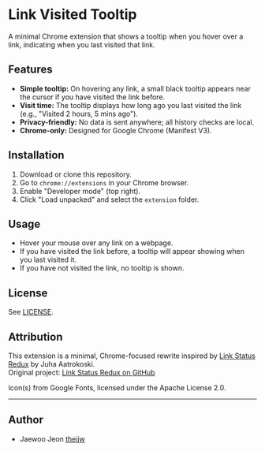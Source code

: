 # Link Visited Tooltip

A minimal Chrome extension that shows a tooltip when you hover over a link, indicating when you last visited that link.

## Features

- **Simple tooltip:** On hovering any link, a small black tooltip appears near the cursor if you have visited the link before.
- **Visit time:** The tooltip displays how long ago you last visited the link (e.g., "Visited 2 hours, 5 mins ago").
- **Privacy-friendly:** No data is sent anywhere; all history checks are local.
- **Chrome-only:** Designed for Google Chrome (Manifest V3).

## Installation

1. Download or clone this repository.
2. Go to `chrome://extensions` in your Chrome browser.
3. Enable "Developer mode" (top right).
4. Click "Load unpacked" and select the `extension` folder.

## Usage

- Hover your mouse over any link on a webpage.
- If you have visited the link before, a tooltip will appear showing when you last visited it.
- If you have not visited the link, no tooltip is shown.

## License
See [LICENSE](LICENSE).

## Attribution

This extension is a minimal, Chrome-focused rewrite inspired by [Link Status Redux](https://github.com/jaatroko/link-status-redux) by Juha Aatrokoski.  
Original project: [Link Status Redux on GitHub](https://github.com/jaatroko/link-status-redux)

Icon(s) from Google Fonts, licensed under the Apache License 2.0.

---

## Author
- Jaewoo Jeon [thejjw](https://github.com/thejjw)
